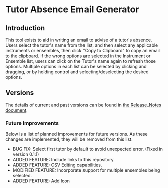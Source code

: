 # Tutor Absence Email Generator

## Introduction
This tool exists to aid in writing an email to advise of a tutor's absence.
Users select the tutor's name from the list, and then select any applicable instruments or ensembles, then click "Copy to Clipboard" to copy an email to the clipboard.
If the wrong options are selected in the Instrument or Ensemble list, users can click on the Tutor's name again to refresh those options.
Multiple options in each list can be selected by clicking and dragging, or by holding control and selecting/deselecting the desired options.

## Versions

The details of current and past versions can be found in [the Release_Notes document](https://github.com/CardijnLevi/TutorAbsence/blob/94571b97efc892131bc1e91f79c74a9335771aca/Release_Notes.md).

### Future Improvements

Below is a list of planned improvements for future versions. As these changes are implemented, they will be removed from this list.

- BUG FIX: Select first tutor by default to avoid unexpected error. (Fixed in version 0.1.1)
- ADDED FEATURE: Include links to this repository.
- ADDED FEATURE: CSV Editing capabilities.
- MODIFIED FEATURE: Incorporate support for multiple ensembles being selected.
- ADDED FEATURE: Add Icon
